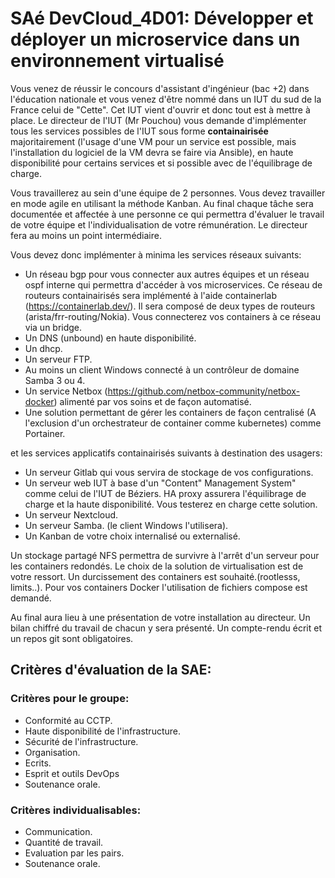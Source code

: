 # SAé DevCloud_4D01: Développer et déployer un microservice dans un environnement virtualisé



Vous venez de réussir le concours d'assistant d'ingénieur (bac +2) dans l'éducation nationale et vous venez d'être nommé dans un IUT du sud de la France celui de "Cette".
Cet IUT vient d'ouvrir et donc tout est à mettre à place.
Le directeur de l'IUT (Mr Pouchou) vous demande d'implémenter tous les services possibles de l'IUT sous forme **containairisée** majoritairement (l'usage d'une VM pour un service est possible, mais l'installation du logiciel de la VM devra se faire via Ansible), en haute disponibilité pour certains services et si possible avec de l'équilibrage de charge. 

Vous travaillerez au sein d'une équipe de 2 personnes.
Vous devez travailler en mode agile en utilisant la méthode Kanban. Au final chaque tâche sera documentée et affectée à une personne ce qui permettra d'évaluer le travail de votre équipe et l'individualisation de votre rémunération.
Le directeur fera au moins un point intermédiaire.

Vous devez donc implémenter à minima les services réseaux suivants:

- Un réseau bgp pour vous connecter aux autres équipes et un réseau ospf interne qui permettra d'accéder à vos microservices. Ce réseau de routeurs containairisés sera implémenté à l'aide containerlab (https://containerlab.dev/). Il sera composé de deux types de routeurs (arista/frr-routing/Nokia). Vous connecterez vos containers à ce réseau via un bridge.
- Un DNS (unbound) en haute disponibilité.
- Un dhcp.
- Un serveur FTP.
- Au moins un client Windows connecté à un contrôleur de domaine Samba 3 ou 4.
- Un service Netbox (https://github.com/netbox-community/netbox-docker) alimenté par vos soins et de façon automatisé.
- Une solution permettant de gérer les containers de façon centralisé (A l'exclusion d'un orchestrateur de container comme kubernetes) comme Portainer.


et les services applicatifs containairisés suivants à destination des usagers:

- Un serveur Gitlab qui vous servira de stockage de vos configurations.
- Un serveur web IUT à base d'un "Content" Management System" comme celui de l'IUT de Béziers. HA proxy assurera l'équilibrage de charge et la haute disponibilité.
  Vous testerez en charge cette solution.
- Un serveur Nextcloud.
- Un serveur Samba. (le client Windows l'utilisera).
- Un Kanban de votre choix internalisé ou externalisé.
  


Un stockage partagé NFS permettra de survivre à l'arrêt d'un serveur pour les containers redondés.
Le choix de la solution de virtualisation est de votre ressort.
Un durcissement des containers est souhaité.(rootlesss, limits..). 
Pour vos containers Docker l'utilisation de fichiers compose est demandé.

Au final aura lieu à une présentation de votre installation au directeur. Un bilan chiffré du travail de chacun y sera présenté.
Un compte-rendu écrit et un repos git sont obligatoires.


## Critères d'évaluation de la SAE:

### Critères pour le groupe:

- Conformité au CCTP.
- Haute disponibilité de l'infrastructure.
- Sécurité de l'infrastructure.
- Organisation.
- Ecrits.
- Esprit et outils DevOps
- Soutenance orale.

### Critères individualisables:

- Communication.
- Quantité de travail.
- Evaluation par les pairs.
- Soutenance orale.
